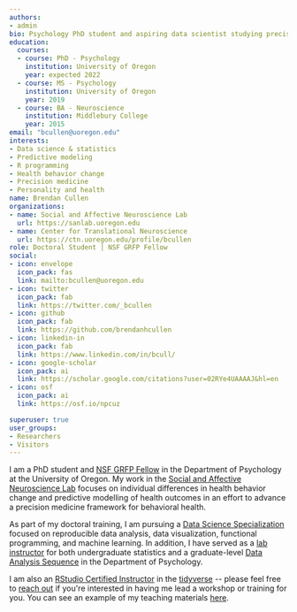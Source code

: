 ```yaml
---
authors:
- admin
bio: Psychology PhD student and aspiring data scientist studying precision medicine approaches to health behavior change.
education:
  courses:
  - course: PhD - Psychology 
    institution: University of Oregon
    year: expected 2022
  - course: MS - Psychology 
    institution: University of Oregon
    year: 2019
  - course: BA - Neuroscience
    institution: Middlebury College
    year: 2015
email: "bcullen@uoregon.edu"
interests:
- Data science & statistics
- Predictive modeling
- R programming
- Health behavior change
- Precision medicine
- Personality and health
name: Brendan Cullen
organizations:
- name: Social and Affective Neuroscience Lab
  url: https://sanlab.uoregon.edu
- name: Center for Translational Neuroscience
  url: https://ctn.uoregon.edu/profile/bcullen
role: Doctoral Student | NSF GRFP Fellow
social:
- icon: envelope
  icon_pack: fas
  link: mailto:bcullen@uoregon.edu
- icon: twitter
  icon_pack: fab
  link: https://twitter.com/_bcullen
- icon: github
  icon_pack: fab
  link: https://github.com/brendanhcullen
- icon: linkedin-in
  icon_pack: fab
  link: https://www.linkedin.com/in/bcull/
- icon: google-scholar
  icon_pack: ai
  link: https://scholar.google.com/citations?user=02RYe4UAAAAJ&hl=en
- icon: osf
  icon_pack: ai
  link: https://osf.io/npcuz

superuser: true
user_groups:
- Researchers
- Visitors
---
```


I am a PhD student and [NSF GRFP Fellow](https://www.nsfgrfp.org/resources/about_grfp) in the Department of Psychology at the University of Oregon. My work in the [Social and Affective Neuroscience Lab](https://sanlab.uoregon.edu/) focuses on individual differences in health behavior change and predictive modelling of health outcomes in an effort to advance a precision medicine framework for behavioral health.

As part of my doctoral training, I am pursuing a [Data Science Specialization](https://github.com/uo-datasci-specialization) focused on reproducible data analysis, data visualization, functional programming, and machine learning. In addition, I have served as a [lab instructor](/courses/) for both undergraduate statistics and a graduate-level [Data Analysis Sequence](https://github.com/uopsych) in the Department of Psychology. 

I am also an [RStudio Certified Instructor](https://education.rstudio.com/trainers/people/cullen+brendan/) in the [tidyverse](https://www.tidyverse.org/) -- please feel free to [reach out](mailto:bcullen@uoregon.edu) if you're interested in having me lead a workshop or training for you. You can see an example of my teaching materials [here](https://uopsych-r-bootcamp-2020.netlify.app/).
